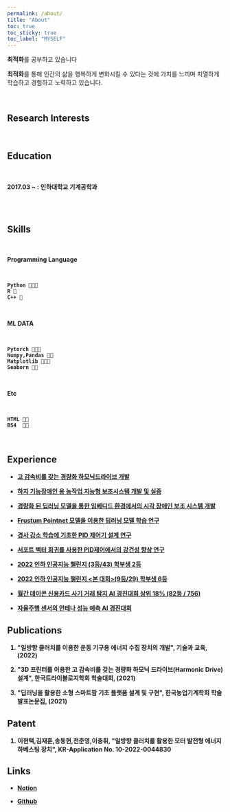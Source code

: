 ```yaml
---
permalink: /about/
title: "About"
toc: true
toc_sticky: true
toc_label: "MYSELF"
---
```


**최적화**를 공부하고 있습니다

**최적화**를 통해 인간의 삶을 행복하게 변화시킬 수 있다는 것에 가치를 느끼며 치열하게 학습하고 경험하고 노력하고 있습니다.

<br/>


## **Research Interests**



<br/>



## **Education**

<br/>

<b> 2017.03 ~ : 인하대학교 기계공학과 <b>


<br/>




<!--## **Work Experience** -->



<br/>





## **Skills**

<br/>

**Programming Language**

<br/>

    Python 💚💚💚
    R 💚
    C++ 💚
    
<br/>

**ML DATA**

<br/>
    
    Pytorch 💚💚💚
    Numpy,Pandas 💚💚
    Matplotlib 💚💚💚
    Seaborn 💚💚
    
<br/>

**Etc**

<br/>

    HTML 💚💚
    BS4  💚💚
    
<br/>
    

<!--## **Certifications** -->

## **Experience**
  
  
 - [**고 감속비를 갖는 경량화 하모닉드라이브 개발**](https://cheon12.github.io/about/)
  
 - [**하지 기능장애인 용 농작업 지능형 보조시스템 개발 및 실증**](https://cheon12.github.io/about/)
     
 - [**경량화 된 딥러닝 모델을 통한 임베디드 환경에서의 시각 장애인 보조 시스템 개발**](https://cheon12.github.io/about/)
  
 - [**Frustum Pointnet 모델을 이용한 딥러닝 모델 학습 연구**](https://cheon12.github.io/about/)
  
 - [**경사 감소 학습에 기초한 PID 제어기 설계 연구**](https://cheon12.github.io/about/)
  
 - [**서포트 벡터 회귀를 사용한 PID제어에서의 강건성 향상 연구**](https://cheon12.github.io/about/)
  
 - [**2022 인하 인공지능 챌린지 (3등/43) 학부생 2등**](https://cheon12.github.io/about/)
  
 - [**2022 인하 인공지능 챌린지 <본 대회>(9등/29) 학부생 6등**](https://cheon12.github.io/about/)
  
 - [**월간 데이콘 신용카드 사기 거래 탐지 AI 경진대회 상위 18% (82등 / 756)**](https://cheon12.github.io/about/)
  
 - [**자율주행 센서의 안테나 성능 예측 AI 경진대회**](https://cheon12.github.io/about/)
  
  
  
  
  
## **Publications**
  
  1. "일방향 클러치를 이용한 운동 기구용 에너지 수집 장치의 개발", 기술과 교육, (2022)

  2. "3D 프린터를 이용한 고 감속비를 갖는 경량화 하모닉 드라이브(Harmonic Drive) 설계", 한국트라이볼로지학회 학술대회, (2021)

  3. "딥러닝을 활용한 소형 스마트팜 기초 플랫폼 설계 및 구현", 한국농업기계학회 학술발표논문집, (2021)
  
  

## **Patent**
  
  1. 이현택,김재훈,송동현,천준영,이충휘, "일방향 클러치를 활용한 모터 발전형 에너지 하베스팅 장치", KR-Application No. 10-2022-0044830
  
  

## Links
- [**Notion**](https://scratched-rayon-d71.notion.site/b0d17a08c46847aa868248582573b85e)
  
- [**Github**](https://github.com/cheon12)

    
    
